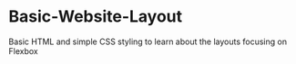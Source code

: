 # Basic-Website-Layout
Basic HTML and simple CSS styling to learn about the layouts focusing on Flexbox
